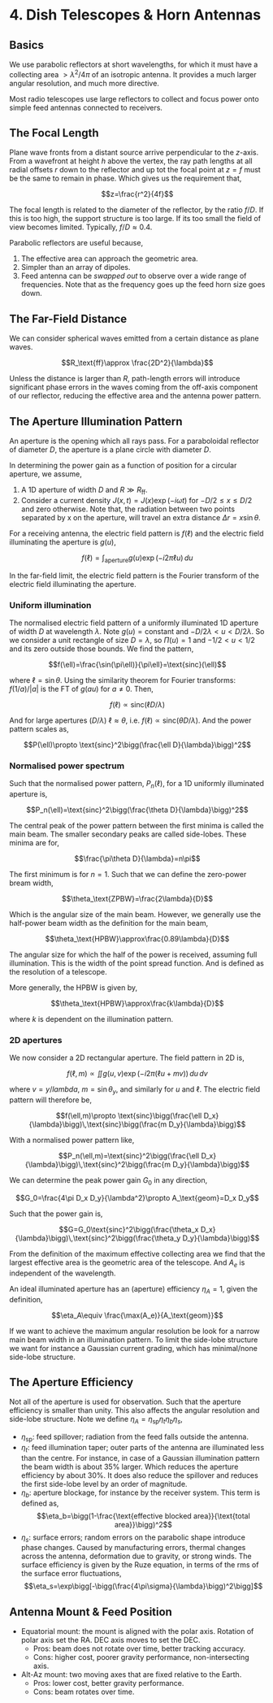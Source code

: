 # 4. Dish Telescopes & Horn Antennas

## Basics

We use parabolic reflectors at short wavelengths, for which it must have a collecting area $>\lambda^2/4\pi$ of an isotropic antenna. It provides a much larger angular resolution, and much more directive.

Most radio telescopes use large reflectors to collect and focus power onto simple feed antennas connected to receivers.

## The Focal Length

Plane wave fronts from a distant source arrive perpendicular to the $z$-axis. From a wavefront at height $h$ above the vertex, the ray path lengths at all radial offsets $r$ down to the reflector and up tot the focal point at $z=f$ must be the same to remain in phase. Which gives us the requirement that,

$$z=\frac{r^2}{4f}$$

The focal length is related to the diameter of the reflector, by the ratio $f/D$. If this is too high, the support structure is too large. If its too small the field of view becomes limited. Typically, $f/D\approx 0.4$.

Parabolic reflectors are useful because,

1. The effective area can approach the geometric area.
2. Simpler than an array of dipoles.
3. Feed antenna can be *swapped out* to observe over a wide range of frequencies. Note that as the frequency goes up the feed horn size goes down.

## The Far-Field Distance

We can consider spherical waves emitted from a certain distance as plane waves. 

$$R_\text{ff}\approx \frac{2D^2}{\lambda}$$

Unless the distance is larger than $R$, path-length errors will introduce significant phase errors in the waves coming from the off-axis component of our reflector, reducing the effective area and the antenna power pattern.

## The Aperture Illumination Pattern

An aperture is the opening which all rays pass. For a paraboloidal reflector of diameter $D$, the aperture is a plane circle with diameter $D$. 

In determining the power gain as a function of position for a circular aperture, we assume,

1. A 1D aperture of width $D$ and $R\gg R_\text{ff}$.
2. Consider a current density $J(x,t)=J(x)\exp(-i\omega t)$ for $-D/2\le x\le D/2$ and zero otherwise. Note that, the radiation between two points separated by x on the aperture, will travel an extra distance $\Delta r=x\sin\theta$.

For a receiving antenna, the electric field pattern is $f(\ell)$ and the electric field illuminating the aperture is $g(u)$,

$$f(\ell)=\int_\text{aperture}g(u)\exp(-i2\pi\ell u)\,du$$

In the far-field limit, the electric field pattern is the Fourier transform of the electric field illuminating the aperture. 

### Uniform illumination

The normalised electric field pattern of a uniformly illuminated 1D aperture of width $D$ at wavelength $\lambda$. Note $g(u)=\text{constant}$ and $-D/2\lambda<u<D/2\lambda$. So we consider a unit rectangle of size $D=\lambda$, so $\Pi(u)=1$ and $-1/2<u<1/2$ and its zero outside those bounds. We find the pattern,

$$f(\ell)=\frac{\sin(\pi\ell)}{\pi\ell}=\text{sinc}(\ell)$$

where $\ell=\sin\theta$. Using the similarity theorem for Fourier transforms: $f(1/a)/|a|$ is the FT of $g(au)$ for $a\not=0$. Then,


$$f(\ell)\propto\text{sinc}(\ell D/\lambda)$$

And for large apertures ($D/\lambda$) $\ell\approx\theta$, i.e. $f(\ell)\propto\text{sinc}(\theta D/\lambda)$. And the power pattern scales as,

$$P(\ell)\propto \text{sinc}^2\bigg(\frac{\ell D}{\lambda}\bigg)^2$$

### Normalised power spectrum

Such that the normalised power pattern, $P_n(\ell)$, for a 1D uniformly illuminated aperture is,

$$P_n(\ell)=\text{sinc}^2\bigg(\frac{\theta D}{\lambda}\bigg)^2$$

The central peak of the power pattern between the first minima is called the main beam. The smaller secondary peaks are called side-lobes. These minima are for,

$$\frac{\pi\theta D}{\lambda}=n\pi$$

The first minimum is for $n=1$. Such that we can define the zero-power bream width,

$$\theta_\text{ZPBW}=\frac{2\lambda}{D}$$

Which is the angular size of the main beam. However, we generally use the half-power beam width as the definition for the main beam,

$$\theta_\text{HPBW}\approx\frac{0.89\lambda}{D}$$

The angular size for which the half of the power is received, assuming full illumination. This is the width of the point spread function. And is defined as the resolution of a telescope.

More generally, the HPBW is given by,

$$\theta_\text{HPBW}\approx\frac{k\lambda}{D}$$

where $k$ is dependent on the illumination pattern.

### 2D apertures

We now consider a 2D rectangular aperture. The field pattern in 2D is,

$$f(\ell,m)\propto\iint g(u,v)\exp(-i 2\pi(\ell u+mv))\,du\,dv$$

where $v=y/lambda$, $m=\sin\theta_y$, and similarly for $u$ and $\ell$. The electric field pattern will therefore be,

$$f(\ell,m)\propto \text{sinc}\bigg(\frac{\ell D_x}{\lambda}\bigg)\,\text{sinc}\bigg(\frac{m D_y}{\lambda}\bigg)$$

With a normalised power pattern like,

$$P_n(\ell,m)=\text{sinc}^2\bigg(\frac{\ell D_x}{\lambda}\bigg)\,\text{sinc}^2\bigg(\frac{m D_y}{\lambda}\bigg)$$

We can determine the peak power gain $G_0$ in any direction,

$$G_0=\frac{4\pi D_x D_y}{\lambda^2}\propto A_\text{geom}=D_x D_y$$

Such that the power gain is,

$$G=G_0\text{sinc}^2\bigg(\frac{\theta_x D_x}{\lambda}\bigg)\,\text{sinc}^2\bigg(\frac{\theta_y D_y}{\lambda}\bigg)$$

From the definition of the maximum effective collecting area we find that the largest effective area is the geometric area of the telescope. And $A_e$ is independent of the wavelength.

An ideal illuminated aperture has an (aperture) efficiency $\eta_A=1$, given the definition,

$$\eta_A\equiv \frac{\max(A_e)}{A_\text{geom}}$$

If we want to achieve the maximum angular resolution be look for a narrow main beam width in an illumination pattern. To limit the side-lobe structure we want for instance a Gaussian current grading, which has minimal/none side-lobe structure.

## The Aperture Efficiency 

Not all of the aperture is used for observation. Such that the aperture efficiency is smaller than unity. This also affects the angular resolution and side-lobe structure. Note we define $\eta_A=\eta_\text{sp}\eta_t\eta_b\eta_s$,

- $\eta_\text{sp}$: feed spillover; radiation from the feed falls outside the antenna.
- $\eta_t$: feed illumination taper; outer parts of the antenna are illuminated less than the centre. For instance, in case of a Gaussian illumination pattern the beam width is about 35% larger. Which reduces the aperture efficiency by about 30%. It does also reduce the spillover and reduces the first side-lobe level by an order of magnitude.
- $\eta_b$: aperture blockage, for instance by the receiver system. This term is defined as, 
  $$\eta_b=\bigg(1-\frac{\text{effective blocked area}}{\text{total area}}\bigg)^2$$
- $\eta_s$: surface errors; random errors on the parabolic shape introduce phase changes. Caused by manufacturing errors, thermal changes across the antenna, deformation due to gravity, or strong winds. The surface efficiency is given by the Ruze equation, in terms of the rms of the surface error fluctuations,
  $$\eta_s=\exp\bigg[-\bigg(\frac{4\pi\sigma}{\lambda}\bigg)^2\bigg]$$

## Antenna Mount & Feed Position

- Equatorial mount: the mount is aligned with the polar axis. Rotation of polar axis set the RA. DEC axis moves to set the DEC. 
  - Pros: beam does not rotate over time, better tracking accuracy. 
  - Cons: higher cost, poorer gravity performance, non-intersecting axis.
- Alt-Az mount: two moving axes that are fixed relative to the Earth.
  - Pros: lower cost, better gravity performance.
  - Cons: beam rotates over time.

